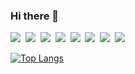 ### Hi there 👋
<img src="https://img.shields.io/badge/Vue-4FC08D?style=flat-square&logo=vuedotjs&logoColor=white"/></a>&nbsp;
<img src="https://img.shields.io/badge/Nuxt-00DC82?style=flat-square&logo=nuxtdotjs&logoColor=white"/></a>&nbsp;
<img src="https://img.shields.io/badge/react-61DAFB?style=flat-square&logo=react&logoColor=black"/></a>&nbsp;
<img src="https://img.shields.io/badge/next.js-000000?style=flat-square&logo=nextdotjs&logoColor=white"/></a>&nbsp;
<img src="https://img.shields.io/badge/javascript-F7DF1E?style=flat-square&logo=javascript&logoColor=black"/></a>&nbsp;
<img src="https://img.shields.io/badge/typescript-3178C6?style=flat-square&logo=typescript&logoColor=white"/></a>&nbsp;
<img src="https://img.shields.io/badge/html5-E34F26?style=flat-square&logo=html5&logoColor=white"/></a>&nbsp;
<img src="https://img.shields.io/badge/css3-1572B6?style=flat-square&logo=css3&logoColor=white"/></a>&nbsp;

<!-- ![Anurag's GitHub stats](https://github-readme-stats.vercel.app/api?username=zestlee1106&show_icons=true&theme=yeblu)-->
<!--[![Top Langs](https://github-readme-stats.vercel.app/api?username=zestlee1106&langs_count=10&layout=compact&theme=dark&ver=2)](https://github.com/jogilsang/zestlee1106) -->


<!--[![Top Langs](https://github-readme-zestlee1106-stats.vercel.app/api?username=zestlee1106&show_icons=true&theme=yeblu)](https://github.com/zestlee1106/github-readme-stats)-->


[![Top Langs](https://github-readme-stats-git-masterrstaa-rickstaa.vercel.app/api/top-langs/?username=zestlee1106&layout=compact&theme=dark)](https://github.com/anuraghazra/github-readme-stats)

<!--
**zestlee1106/zestlee1106** is a ✨ _special_ ✨ repository because its `README.md` (this file) appears on your GitHub profile.

Here are some ideas to get you started:

- 🔭 I’m currently working on ...
- 🌱 I’m currently learning ...
- 👯 I’m looking to collaborate on ...
- 🤔 I’m looking for help with ...
- 💬 Ask me about ...
- 📫 How to reach me: ...
- 😄 Pronouns: ...
- ⚡ Fun fact: ...
-->
